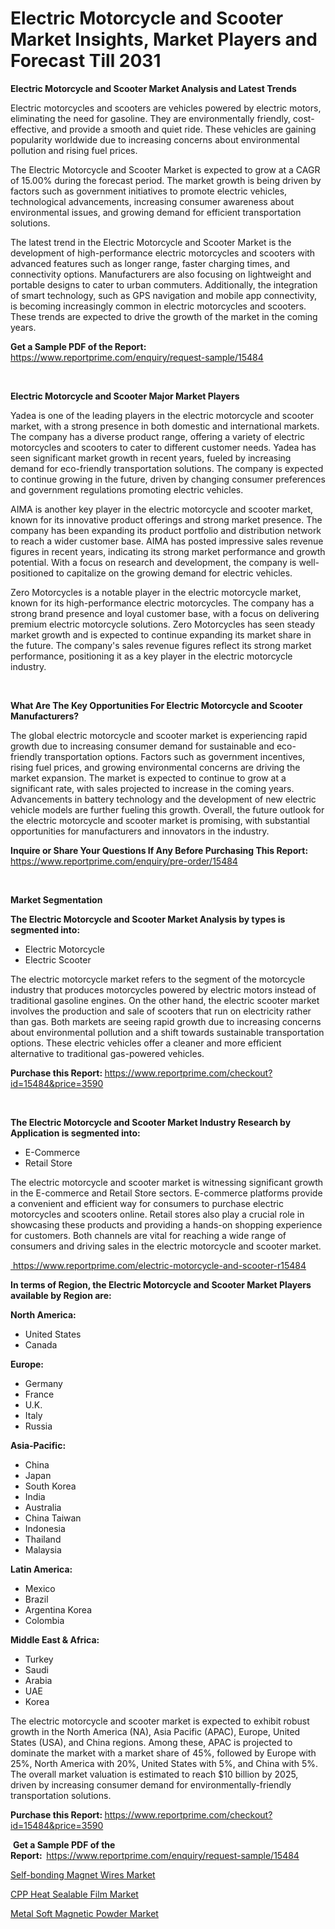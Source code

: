 <p><h1>Electric Motorcycle and Scooter Market Insights, Market Players and Forecast Till 2031</h1></p><p><strong>Electric Motorcycle and Scooter Market Analysis and Latest Trends</strong></p>
<p><p>Electric motorcycles and scooters are vehicles powered by electric motors, eliminating the need for gasoline. They are environmentally friendly, cost-effective, and provide a smooth and quiet ride. These vehicles are gaining popularity worldwide due to increasing concerns about environmental pollution and rising fuel prices.</p><p>The Electric Motorcycle and Scooter Market is expected to grow at a CAGR of 15.00% during the forecast period. The market growth is being driven by factors such as government initiatives to promote electric vehicles, technological advancements, increasing consumer awareness about environmental issues, and growing demand for efficient transportation solutions.</p><p>The latest trend in the Electric Motorcycle and Scooter Market is the development of high-performance electric motorcycles and scooters with advanced features such as longer range, faster charging times, and connectivity options. Manufacturers are also focusing on lightweight and portable designs to cater to urban commuters. Additionally, the integration of smart technology, such as GPS navigation and mobile app connectivity, is becoming increasingly common in electric motorcycles and scooters. These trends are expected to drive the growth of the market in the coming years.</p></p>
<p><strong>Get a Sample PDF of the Report:&nbsp;</strong> <a href="https://www.reportprime.com/enquiry/request-sample/15484">https://www.reportprime.com/enquiry/request-sample/15484</a></p>
<p>&nbsp;</p>
<p><strong>Electric Motorcycle and Scooter Major Market Players</strong></p>
<p><p>Yadea is one of the leading players in the electric motorcycle and scooter market, with a strong presence in both domestic and international markets. The company has a diverse product range, offering a variety of electric motorcycles and scooters to cater to different customer needs. Yadea has seen significant market growth in recent years, fueled by increasing demand for eco-friendly transportation solutions. The company is expected to continue growing in the future, driven by changing consumer preferences and government regulations promoting electric vehicles.</p><p>AIMA is another key player in the electric motorcycle and scooter market, known for its innovative product offerings and strong market presence. The company has been expanding its product portfolio and distribution network to reach a wider customer base. AIMA has posted impressive sales revenue figures in recent years, indicating its strong market performance and growth potential. With a focus on research and development, the company is well-positioned to capitalize on the growing demand for electric vehicles.</p><p>Zero Motorcycles is a notable player in the electric motorcycle market, known for its high-performance electric motorcycles. The company has a strong brand presence and loyal customer base, with a focus on delivering premium electric motorcycle solutions. Zero Motorcycles has seen steady market growth and is expected to continue expanding its market share in the future. The company's sales revenue figures reflect its strong market performance, positioning it as a key player in the electric motorcycle industry.</p></p>
<p>&nbsp;</p>
<p><strong>What Are The Key Opportunities For Electric Motorcycle and Scooter Manufacturers?</strong></p>
<p><p>The global electric motorcycle and scooter market is experiencing rapid growth due to increasing consumer demand for sustainable and eco-friendly transportation options. Factors such as government incentives, rising fuel prices, and growing environmental concerns are driving the market expansion. The market is expected to continue to grow at a significant rate, with sales projected to increase in the coming years. Advancements in battery technology and the development of new electric vehicle models are further fueling this growth. Overall, the future outlook for the electric motorcycle and scooter market is promising, with substantial opportunities for manufacturers and innovators in the industry.</p></p>
<p><strong>Inquire or Share Your Questions If Any Before Purchasing This Report:</strong> <a href="https://www.reportprime.com/enquiry/pre-order/15484">https://www.reportprime.com/enquiry/pre-order/15484</a></p>
<p>&nbsp;</p>
<p><strong>Market Segmentation</strong></p>
<p><strong>The Electric Motorcycle and Scooter Market Analysis by types is segmented into:</strong></p>
<p><ul><li>Electric Motorcycle</li><li>Electric Scooter</li></ul></p>
<p><p>The electric motorcycle market refers to the segment of the motorcycle industry that produces motorcycles powered by electric motors instead of traditional gasoline engines. On the other hand, the electric scooter market involves the production and sale of scooters that run on electricity rather than gas. Both markets are seeing rapid growth due to increasing concerns about environmental pollution and a shift towards sustainable transportation options. These electric vehicles offer a cleaner and more efficient alternative to traditional gas-powered vehicles.</p></p>
<p><strong>Purchase this Report:&nbsp;</strong><a href="https://www.reportprime.com/checkout?id=15484&price=3590">https://www.reportprime.com/checkout?id=15484&price=3590</a></p>
<p>&nbsp;</p>
<p><strong>The Electric Motorcycle and Scooter Market Industry Research by Application is segmented into:</strong></p>
<p><ul><li>E-Commerce</li><li>Retail Store</li></ul></p>
<p><p>The electric motorcycle and scooter market is witnessing significant growth in the E-commerce and Retail Store sectors. E-commerce platforms provide a convenient and efficient way for consumers to purchase electric motorcycles and scooters online. Retail stores also play a crucial role in showcasing these products and providing a hands-on shopping experience for customers. Both channels are vital for reaching a wide range of consumers and driving sales in the electric motorcycle and scooter market.</p></p>
<p><a href="https://www.reportprime.com/electric-motorcycle-and-scooter-r15484">&nbsp;https://www.reportprime.com/electric-motorcycle-and-scooter-r15484</a></p>
<p><strong>In terms of Region, the Electric Motorcycle and Scooter Market Players available by Region are:</strong></p>
<p>
    <p> <strong> North America: </strong>
        <ul>
            <li>United States</li>
            <li>Canada</li>
        </ul>
        </p> 
    <p> <strong> Europe: </strong>
        <ul>
            <li>Germany</li>
            <li>France</li>
            <li>U.K.</li>
            <li>Italy</li>
            <li>Russia</li>
        </ul>
        </p> 
    <p> <strong> Asia-Pacific: </strong>
        <ul>
            <li>China</li>
            <li>Japan</li>
            <li>South Korea</li>
            <li>India</li>
            <li>Australia</li>
            <li>China Taiwan</li>
            <li>Indonesia</li>
            <li>Thailand</li>
            <li>Malaysia</li>
        </ul>
        </p> 
    <p> <strong> Latin America: </strong>
        <ul>
            <li>Mexico</li>
            <li>Brazil</li>
            <li>Argentina Korea</li>
            <li>Colombia</li>
        </ul>
        </p> 
    <p> <strong> Middle East & Africa: </strong>
        <ul>
            <li>Turkey</li>
            <li>Saudi</li>
            <li>Arabia</li>
            <li>UAE</li>
            <li>Korea</li>
        </ul>
    </p>
    </p>
<p><p>The electric motorcycle and scooter market is expected to exhibit robust growth in the North America (NA), Asia Pacific (APAC), Europe, United States (USA), and China regions. Among these, APAC is projected to dominate the market with a market share of 45%, followed by Europe with 25%, North America with 20%, United States with 5%, and China with 5%. The overall market valuation is estimated to reach $10 billion by 2025, driven by increasing consumer demand for environmentally-friendly transportation solutions.</p></p>
<p><strong>Purchase this Report: </strong><a href="https://www.reportprime.com/checkout?id=15484&price=3590">https://www.reportprime.com/checkout?id=15484&price=3590</a></p>
<p>&nbsp;<strong>Get a Sample PDF of the Report:&nbsp;&nbsp;</strong><a href="https://www.reportprime.com/enquiry/request-sample/15484">https://www.reportprime.com/enquiry/request-sample/15484</a></p>
<p><strong></strong></p>
<p><p><a href="https://www.linkedin.com/pulse/self-bonding-magnet-wires-market-size-global-industry-overview-srrhe?trackingId=LISKpccbylpQEUsq7xJzwQ%3D%3D">Self-bonding Magnet Wires Market</a></p><p><a href="https://www.linkedin.com/pulse/cpp-heat-sealable-film-market-provides-comprehensive-analysis-lhrye?trackingId=NFGvU5WAlM0%2B46EVavWlaA%3D%3D">CPP Heat Sealable Film Market</a></p><p><a href="https://www.linkedin.com/pulse/metal-soft-magnetic-powder-market-size-focuses-dynamics-vlz3e?trackingId=xDCaCCgJOtrUxQP4GV36OA%3D%3D">Metal Soft Magnetic Powder Market</a></p></p>